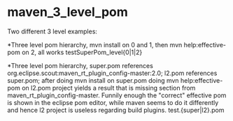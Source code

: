 # maven_3_level_pom

Two different 3 level examples:

*Three level pom hierarchy, mvn install on 0 and 1, then mvn help:effective-pom on 2, all works
testSuperPom_level{0|1|2}


*Three level pom hierarchy, super.pom references org.eclipse.scout:maven_rt_plugin_config-master:2.0; l2.pom references super.pom;
after doing mvn install on super.pom doing mvn help:effective-pom on l2.pom project yields a result that is missing <pluginManagement> section from maven_rt_plugin_config-master.
Funnily enough the "correct" effective pom is shown in the eclipse pom editor, while maven seems to do it differently and hence l2 project is useless regarding build plugins.
test.{super|l2}.pom
